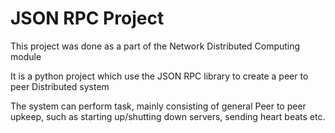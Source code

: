 # JSON RPC Project

This project was done as a part of the Network Distributed Computing module

It is a python project which use the JSON RPC library to create a peer to peer Distributed system

The system can perform task, mainly consisting of general Peer to peer upkeep, such as starting up/shutting down servers, sending heart beats etc.
